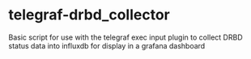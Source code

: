 # telegraf-drbd_collector
Basic script for use with the telegraf exec input plugin to collect DRBD status data into influxdb for display in a grafana dashboard
